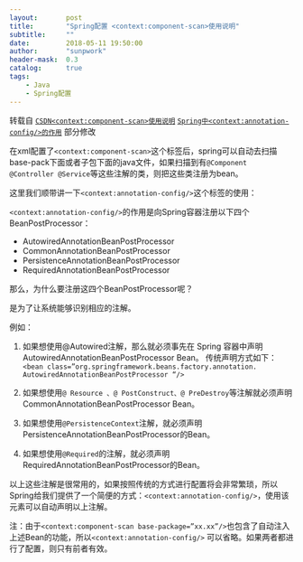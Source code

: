```yaml
---
layout:       post
title:        "Spring配置 <context:component-scan>使用说明"
subtitle:     ""
date:         2018-05-11 19:50:00
author:       "sunpwork"
header-mask:  0.3
catalog:      true
tags:
    - Java
    - Spring配置
---
```


转载自 [`CSDN<context:component-scan>使用说明`](https://blog.csdn.net/chunqiuwei/article/details/16115135)  [`Spring中<context:annotation-config/>的作用`](https://blog.csdn.net/chenlong220192/article/details/46723561)  部分修改

在xml配置了`<context:component-scan>`这个标签后，spring可以自动去扫描base-pack下面或者子包下面的java文件，如果扫描到有`@Component @Controller @Service`等这些注解的类，则把这些类注册为bean。

这里我们顺带讲一下`<context:annotation-config/>`这个标签的使用：

`<context:annotation-config/>`的作用是向Spring容器注册以下四个BeanPostProcessor：

* AutowiredAnnotationBeanPostProcessor
* CommonAnnotationBeanPostProcessor
* PersistenceAnnotationBeanPostProcessor
* RequiredAnnotationBeanPostProcessor

那么，为什么要注册这四个BeanPostProcessor呢？

是为了让系统能够识别相应的注解。

例如：

1. 如果想使用@Autowired注解，那么就必须事先在 Spring 容器中声明 AutowiredAnnotationBeanPostProcessor Bean。
传统声明方式如下：`<bean class=”org.springframework.beans.factory.annotation. AutowiredAnnotationBeanPostProcessor “/>`

2. 如果想使用`@ Resource 、@ PostConstruct、@ PreDestroy`等注解就必须声明CommonAnnotationBeanPostProcessor  Bean。

3. 如果想使用`@PersistenceContext`注解，就必须声明PersistenceAnnotationBeanPostProcessor的Bean。

4. 如果想使用`@Required`的注解，就必须声明RequiredAnnotationBeanPostProcessor的Bean。

以上这些注解是很常用的，如果按照传统的方式进行配置将会非常繁琐，所以Spring给我们提供了一个简便的方式：`<context:annotation-config/>`，使用该元素可以自动声明以上注解。

注：由于`<context:component-scan base-package=”xx.xx”/>`也包含了自动注入上述Bean的功能，所以`<context:annotation-config/>` 可以省略。如果两者都进行了配置，则只有前者有效。
